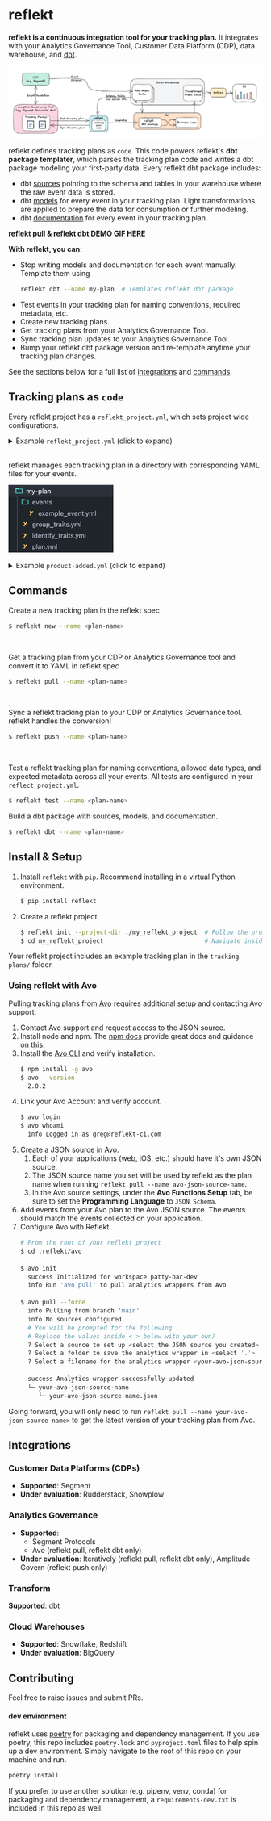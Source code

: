 <!--
SPDX-FileCopyrightText: 2022 Gregory Clunies <greg@reflekt-ci.com>

SPDX-License-Identifier: Apache-2.0
-->

# reflekt
**reflekt is a continuous integration tool for your tracking plan.** It integrates with your Analytics Governance Tool, Customer Data Platform (CDP), data warehouse, and [dbt](https://www.getdbt.com/).

![reflekt-arch](/docs/reflekt-arch.png)

reflekt defines tracking plans as `code`. This code powers reflekt's **dbt package templater**, which parses the tracking plan code and writes a dbt package modeling your first-party data. Every reflekt dbt package includes:
- dbt [sources](https://docs.getdbt.com/docs/building-a-dbt-project/using-sources) pointing to the schema and tables in your warehouse where the raw event data is stored.
- dbt [models](https://docs.getdbt.com/docs/building-a-dbt-project/building-models) for every event in your tracking plan. Light transformations are applied to prepare the data for consumption or further modeling.
- dbt [documentation](https://docs.getdbt.com/docs/building-a-dbt-project/documentation) for every event in your tracking plan.

**reflekt pull & reflekt dbt DEMO GIF HERE**

**With reflekt, you can:**
- Stop writing models and documentation for each event manually. Template them using
  ```bash
  reflekt dbt --name my-plan  # Templates reflekt dbt package
  ```
- Test events in your tracking plan for naming conventions, required metadata, etc.
- Create new tracking plans.
- Get tracking plans from your Analytics Governance Tool.
- Sync tracking plan updates to your Analytics Governance Tool.
- Bump your reflekt dbt package version and re-template anytime your tracking plan changes.


See the sections below for a full list of [integrations](https://github.com/GClunies/reflekt#integrations) and [commands](https://github.com/GClunies/reflekt#integrations).

## Tracking plans as `code`
Every reflekt project has a `reflekt_project.yml`, which sets project wide configurations.
<br>

<details><summary>Example <code>reflekt_project.yml</code> (click to expand)</summary><p>

```yaml
# reflekt_project.yml

# NOTE - Configs below are required unless flagged with # OPTIONAL comment

name: default_project

config_profile: default_profile  # Profile defined in reflekt_config.yml

# config_path: /absolute/path/to/reflekt_config.yml  # OPTIONAL

tracking_plans:
  naming:
    # For `events:` and `properties:` below:
    #   - Provide one of `casing` or `pattern` (regex).
    #   - Set whether numbers are allowed in event/property names
    events:
      case: title  # One of title|snake|camel
      # pattern: 'your-regex-here'
      allow_numbers: true
      reserved: []  # Reserved event names (casing matters)

    properties:
      case: snake  # One of title|snake|camel
      # pattern: 'your-regex-here'
      allow_numbers: true
      reserved: [] # Reserved property names (casing matters)

  data_types:
    # Specify allowed data types. Available types listed below
    allowed:
      - string
      - integer
      - boolean
      - number
      - object
      - array
      - any
      - 'null'  # Specify null type in quotes

  plan_db_schemas:
    # For each reflekt tracking plan, specify schema in database with raw event data.
    # Replace the example mapping below with your mappings
    example-plan: example_schema

  # OPTIONAL (uncomment `metadata:` block to use)
  # Define a schema for event metadata, this is tested when running
  #     `reflekt test --name <plan-name>`
  metadata:
    schema:
      # Example metadata schema
      product_owner: John
        type: string
        required: true
      code_owner: Jane
        required: true
        type: string
      stakeholders:
        type: string
        allowed:
          - Product
          - Engineering
          - Data

dbt:
  sources:
    # Prefix for dbt package sources
    prefix: src_reflekt_

  models:
    # Prefix for dbt package staging models & docs
    prefix: reflekt_
    materialized: incremental  # One of view|incremental
    # OPTIONAL (Required if `materialized: incremental`)
    # `incremental_logic:` specifies incremental logic to use when templating dbt models.
    # This should include the {%- if is_incremental() %} ... {%- endif %} block
    # Article on dbt incremental logic: https://discourse.getdbt.com/t/on-the-limits-of-incrementality/303
    incremental_logic: |
      {%- if is_incremental() %}
      where received_at >= ( select max(received_at_tstamp)::date from {{ this }} )
      {%- endif %}

  # OPTIONAL
  # For each reflekt tracking plan, you can specify the schema where dbt pkg
  # models will be materialized. Uncomment `pkg_db_schemas:` block to use.
  pkg_db_schemas:
    example-plan: example_schema

```
</p></details>
<br>

reflekt manages each tracking plan in a directory with corresponding YAML files for your events.

![my-plan](/docs/my-plan.png)

<details><summary>Example <code>product-added.yml</code> (click to expand)</summary><p>

```yaml
# product-added.yml
- version: 1
  name: Product Added
  description: Fired when a user adds a product to their cart.
  metadata:  # Set event metadata. Configure metadata tests in reflekt_project.yml
    product_owner: pm-name
    code_owner: eng-squad-1
    priority: 1
  properties:
    - name: cart_id
      description: Cart ID to which the product was added to.
      type: string
      required: true    # Specify property is required
    - name: product_id
      description: Database ID of the product being viewed.
      type: integer
      required: true
    - name: name
      description: Name of the product.
      type: string     # Specify property type
      required: true
    - name: variant
      description: Variant of the product (e.g. small, medium, large).
      type: string
      enum:            # Enumerated list of allowed values
        - small
        - medium
        - large
      required: false  # Property is not required
    - name: price
      description: Price ($) of the product added to the cart.
      type: number
      required: true
    - name: quantity
      description: Quantity of the product added to the cart.
      type: integer
      required: true
```
</p></details>

## Commands
Create a new tracking plan in the reflekt spec
```zsh
$ reflekt new --name <plan-name>
```
<br>

Get a tracking plan from your CDP or Analytics Governance tool and convert it to YAML in reflekt spec
```zsh
$ reflekt pull --name <plan-name>
```
<br>

Sync a reflekt tracking plan to your CDP or Analytics Governance tool. reflekt handles the conversion!
```zsh
$ reflekt push --name <plan-name>
```
<br>

Test a reflekt tracking plan for naming conventions, allowed data types, and expected metadata across all your events. All tests are configured in your `reflect_project.yml`.
```zsh
$ reflekt test --name <plan-name>
```

Build a dbt package with sources, models, and documentation.
```zsh
$ reflekt dbt --name <plan-name>
```

## Install & Setup
1. Install `reflekt` with `pip`. Recommend installing in a virtual Python environment.
   ```bash
   $ pip install reflekt
   ```

2. Create a reflekt project.
   ```bash
   $ reflekt init --project-dir ./my_reflekt_project  # Follow the prompts
   $ cd my_reflekt_project                            # Navigate inside project
   ```

Your reflekt project includes an example tracking plan in the `tracking-plans/` folder.

### Using reflekt with Avo
Pulling tracking plans from [Avo](https://www.avo.app/) requires additional setup and contacting Avo support:
1. Contact Avo support and request access to the JSON source.
2. Install node and npm. The [npm docs](https://docs.npmjs.com/downloading-and-installing-node-js-and-npm) provide great docs and guidance on this.
3. Install the [Avo CLI](https://www.avo.app/docs/implementation/cli) and verify installation.
   ```bash
   $ npm install -g avo
   $ avo --version
     2.0.2
   ```
4. Link your Avo Account and verify account.
   ```bash
   $ avo login
   $ avo whoami
     info Logged in as greg@reflekt-ci.com
   ```
5. Create a JSON source in Avo.
   1. Each of your applications (web, iOS, etc.) should have it's own JSON source.
   2. The JSON source name you set will be used by reflekt as the plan name when running `reflekt pull --name avo-json-source-name`.
   3. In the Avo source settings, under the **Avo Functions Setup** tab, be sure to set the **Programming Language** to `JSON Schema`.
6. Add events from your Avo plan to the Avo JSON source. The events should match the events collected on your application.
7. Configure Avo with Reflekt
   ```bash
   # From the root of your reflekt project
   $ cd .reflekt/avo

   $ avo init
     success Initialized for workspace patty-bar-dev
     info Run 'avo pull' to pull analytics wrappers from Avo

   $ avo pull --force
     info Pulling from branch 'main'
     info No sources configured.
     # You will be prompted for the following
     # Replace the values inside < > below with your own)
     ? Select a source to set up <select the JSON source you created>
     ? Select a folder to save the analytics wrapper in <select '.'>
     ? Select a filename for the analytics wrapper <your-avo-json-source-name.json>

     success Analytics wrapper successfully updated
     └─ your-avo-json-source-name
        └─ your-avo-json-source-name.json
   ```

  Going forward, you will only need to run `reflekt pull --name your-avo-json-source-name>` to get the latest version of your tracking plan from Avo.

## Integrations
### Customer Data Platforms (CDPs)
- **Supported**: Segment
- **Under evaluation**: Rudderstack, Snowplow

### Analytics Governance
- **Supported**:
  - Segment Protocols
  - Avo (reflekt pull, reflekt dbt only)
- **Under evaluation**: Iteratively (reflekt pull, reflekt dbt only), Amplitude Govern (reflekt push only)

### Transform
**Supported**: dbt

### Cloud Warehouses
- **Supported**: Snowflake, Redshift
- **Under evaluation**: BigQuery

## Contributing
Feel free to raise issues and submit PRs.

#### dev environment
reflekt uses [poetry](https://python-poetry.org/) for packaging and dependency management. If you use poetry, this repo includes `poetry.lock` and `pyproject.toml` files to help spin up a dev environment. Simply navigate to the root of this repo on your machine and run.
```bash
poetry install
```

If you prefer to use another solution (e.g. pipenv, venv, conda) for packaging and dependency management, a `requirements-dev.txt` is included in this repo as well.
